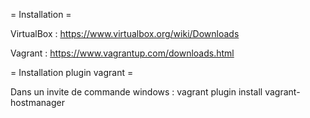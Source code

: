 = Installation =

VirtualBox : https://www.virtualbox.org/wiki/Downloads

Vagrant :  https://www.vagrantup.com/downloads.html

= Installation plugin vagrant =

Dans un invite de commande windows : vagrant plugin install vagrant-hostmanager
